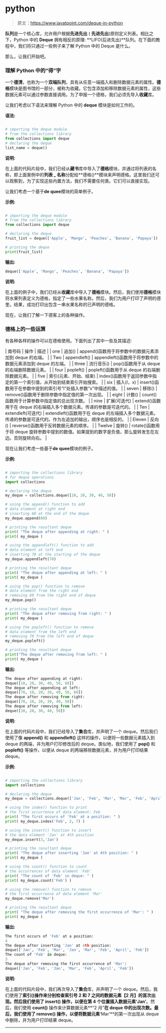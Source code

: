 # python

> 原文：<https://www.javatpoint.com/deque-in-python>

**队列**是一个核心库，允许用户根据**先进先出** ( **先进先出**)原则定义列表。相比之下，Python 中的 **Deque** 拥有相反的原理: **LIFO(后进先出)**队列。在下面的教程中，我们将只通过一些例子来了解 Python 中的 Deque 是什么。

那么，让我们开始吧。

### 理解 Python 中的“得”字

一个**德清**，也称为一个**双端队列**，具有从任意一端插入和删除数据元素的属性。**德格**模块是图书馆的一部分，被称为收藏。它包含添加和移除数据元素的属性，这些数据元素可以通过参数直接调用。为了申报一个德格，我们必须先导入**收藏**库。

让我们考虑以下语法来理解 Python 中的 **deque** 模块是如何工作的。

**语法:**

```py

# importing the deque module
# from the collections library
from collections import deque
# declaring the deque
list_name = deque()

```

**说明:**

在上面的代码片段中，我们已经从**藏书**库中导入了**德格**模块，并通过将列表的名称，即上面案例中的**列表 _ 名称**分配给**德格()**模块来声明德格。这里我们还可以观察到，为了实现这些内置方法，我们不需要任何类。它们可以直接实现。

让我们考虑一个基于**de quee**模块的简单例子。

**示例:**

```py

# importing the deque module
# from the collections library
from collections import deque

# declaring the deque
fruit_list = deque(['Apple', 'Mango', 'Peaches', 'Banana', 'Papaya'])

# printing the deque
print(fruit_list)

```

**输出:**

```py
deque(['Apple', 'Mango', 'Peaches', 'Banana', 'Papaya'])

```

**说明:**

在上面的例子中，我们已经从**收藏**库中导入了**德格**模块。然后，我们使用**德格**模块将水果列表定义为德格，指定了一些水果名称。然后，我们为用户打印了声明的德奎。结果，成功打印出包含一串水果名称的已声明的德格。

现在，让我们了解一下德客上的各种操作。

### 德格上的一些运算

有各种各样的操作可以在德格使用。下面列出了其中一些及其描述:

| 南号码 | 操作 | 描述 |
| one | 追加() | append()函数用于将参数中的数据元素添加到 deque 的右端。 |
| Two | appendleft() | appendleft()函数用于将参数中的数据元素添加到 deque 的左端。 |
| three | 流行音乐() | pop()函数用于从 deque 的右端删除数据元素。 |
| four | popleft() | popleft()函数用于从 deque 的右端删除数据元素。 |
| five | 索引(元素、开始、结束) | index()函数用于返回参数中指定的第一个索引值，从开始到结束索引开始搜索。 |
| six | 插入(I，x) | insert()函数用于在参数中提到的索引号“I”处插入参数“x”中描述的值。 |
| seven | 移除() | remove()函数用于删除参数中指定值的第一次出现。 |
| eight | 计数() | count()函数用于计算参数中指定值的总出现次数。 |
| nine | 扩展(可迭代) | extend()函数用于在 deque 的右端插入多个数据元素。传递的参数是可迭代的。 |
| Ten | extendleft(可迭代) | extendleft()函数用于在 deque 的左端插入多个数据元素。传递的参数是可迭代的。作为左追加的输出，顺序也是相反的。 |
| Eleven | 反向() | reverse()函数用于反转数据元素的顺序。 |
| Twelve | 旋转() | rotate()函数用于将 deque 旋转参数中提到的数值。如果提到的数字是负值，那么旋转发生在左边。否则旋转向右。 |

现在让我们考虑一些基于**de quee**模块的例子。

**示例:**

```py

# importing the collections library
# for deque operations
import collections

# declaring the deque
my_deque = collections.deque([10, 20, 30, 40, 50])

# using the append() function to add 
# data element at right end
# inserting 60 at the end of the deque
my_deque.append(60)

# printing the resultant deque
print( "The deque after appending at right: " )
print( my_deque )

# using the appendleft() function to add
# data element at left end
# inserting 70 at the starting of the deque
my_deque.appendleft(70)

# printing the resultant deque
print( "The deque after appending at left: " )
print( my_deque )

# using the pop() function to remove
# data element from the right end
# removing 60 from the right end of deque
my_deque.pop()

# printing the resultant deque
print( "The deque after removing from right: " )
print( my_deque )

# using the popleft() function to remove
# data element from the left end
# removing 70 from the left end of deque
my_deque.popleft()

# printing the resultant deque
print("The deque after removing from left: " )
print( my_deque )

```

**输出:**

```py
The deque after appending at right: 
deque([10, 20, 30, 40, 50, 60])
The deque after appending at left:
deque([70, 10, 20, 30, 40, 50, 60])
The deque after removing from right:
deque([70, 10, 20, 30, 40, 50])
The deque after removing from left:
deque([10, 20, 30, 40, 50])

```

**说明:**

在上面的代码片段中，我们已经导入了**集合**库，并声明了一个 deque。然后我们使用了像 **append()** 和 **appendleft()** 这样的操作，以便将一些数据元素插入到 deque 的两端，并为用户打印修改后的 deque。类似地，我们使用了 **pop()** 和 **popleft()** 等操作，以便从 deque 的两端移除数据元素，并为用户打印结果 deque。

**示例:**

```py

# importing the collections library
import collections

# declaring the deque
my_deque = collections.deque(['Jan', 'Feb', 'Mar', 'Mar', 'Feb', 'April', 'Feb'])

# using the index() function to print
# the first occurrence of data element: Feb
print( "The first occurs of 'Feb' at a position: " )
print( my_deque.index('Feb', 2, 7) )

# using the insert() function to insert
# the data element 'Jan' at 4th position
my_deque.insert(3,'Jan')

# printing the resultant deque
print( "The deque after inserting 'Jan' at 4th position: " )
print( my_deque )

# using the count() function to count
# the occurrences of data element 'Feb'
print( "The count of 'Feb' in deque: " )
print( my_deque.count('Feb') )

# using the remove() function to remove
# the first occurrence of data element 'Mar'
my_deque.remove('Mar')

# printing the resultant deque
print( "The deque after removing the first occurrence of 'Mar': " )
print( my_deque )

```

**输出:**

```py
The first occurs of 'Feb' at a position:
4
The deque after inserting 'Jan' at 4th position:
deque(['Jan', 'Feb', 'Mar', 'Jan', 'Mar', 'Feb', 'April', 'Feb'])
The count of 'Feb' in deque:
3
The deque after removing the first occurrence of 'Mar':
deque(['Jan', 'Feb', 'Jan', 'Mar', 'Feb', 'April', 'Feb'])

```

**说明:**

在上面的代码片段中，我们再次导入了**集合**库，并声明了一个 deque。然后，我们使用了**索引()**操作来分别检查索引号 **2** 和 **7** 之间的数据元素**【2 月】**的首次出现。然后我们使用了 **insert()** 操作，以便在第 4 个位置插入数据元素**‘Jan’**。然后，我们使用 **count()** 操作来计算数据元素**“2 月”**在 deque 中的出现次数。最后，我们使用了 **remove()** 操作，以便将数据元素**‘Mar’**的第一次出现从 deque 中删除，并为用户打印结果 deque。

* * *